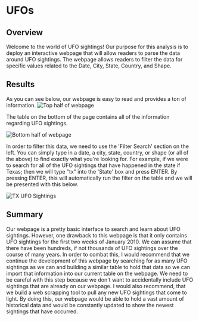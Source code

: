 # UFOs

## Overview
Welcome to the world of UFO sightings! Our purpose for this analysis is to deploy an interactive webpage that will allow readers to parse the data around UFO sightings. The webpage allows readers to filter the data for specific values related to the Date, City, State, Country, and Shape.

## Results
As you can see below, our webpage is easy to read and provides a ton of information.
![Top half of webpage](https://user-images.githubusercontent.com/69607218/140662373-43d506e7-e7c7-4a4e-8a70-0c9eada4f6f2.png)

The table on the bottom of the page contains all of the information regarding UFO sightings.

![Bottom half of webpage](https://user-images.githubusercontent.com/69607218/140662423-16baa7c2-9811-400b-84a3-17e1b126ca12.png)

In order to filter this data, we need to use the 'Filter Search' section on the left. You can simply type in a date, a city, state, country, or shape (or all of the above) to find exactly what you're looking for. For example, if we were to search for all of the UFO sightings that have happened in the state if Texas; then we will type "tx" into the 'State' box and press ENTER. By pressing ENTER, this will automatically run the filter on the table and we will be presented with this below.

![TX UFO Sightings](https://user-images.githubusercontent.com/69607218/140662541-bbdd0a65-d456-49e8-a178-ff30fffb43cf.png)

## Summary
Our webpage is a pretty basic interface to search and learn about UFO sightings. However, one drawback to this webpage is that it only contains UFO sightings for the first two weeks of January 2010. We can assume that there have been hundreds, if not thousands of UFO sightings over the course of many years. In order to combat this, I would recommend that we continue the development of this webpage by searching for as many UFO sightings as we can and building a similar table to hold that data so we can import that information into our current table on the webpage. We need to be careful with this step because we don't want to accidentally include UFO sightings that are already on our webpage. I would also recommend, that we build a web scrapping tool to pull any new UFO sightings that come to light. By doing this, our webpage would be able to hold a vast amount of historical data and would be constantly updated to show the newest sightings that have occurred.
